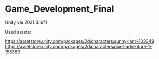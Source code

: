 # Game_Development_Final
Unity ver 2021.3.16f.1

Used assets:

https://assetstore.unity.com/packages/2d/characters/sunny-land-103349
https://assetstore.unity.com/packages/2d/characters/pixel-adventure-1-155360

